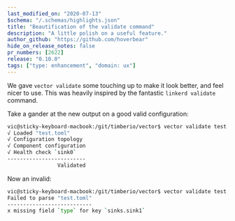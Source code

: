 ```yaml
---
last_modified_on: "2020-07-13"
$schema: "/.schemas/highlights.json"
title: "Beautification of the validate command"
description: "A little polish on a useful feature."
author_github: "https://github.com/hoverbear"
hide_on_release_notes: false
pr_numbers: [2622]
release: "0.10.0"
tags: ["type: enhancement", "domain: ux"]
---
```


We gave `vector validate` some touching up to make it look better, and feel nicer to use. This was heavily inspired by
the fantastic `linkerd validate` command.

Take a gander at the new output on a good valid configuration:

```bash
vic@sticky-keyboard-macbook:/git/timberio/vector$ vector validate test.toml
√ Loaded "test.toml"
√ Configuration topology
√ Component configuration
√ Health check `sink0`
-------------------------
                Validated
```

Now an invalid:

```bash
vic@sticky-keyboard-macbook:/git/timberio/vector$ vector validate test.toml
Failed to parse "test.toml"
---------------------------
x missing field `type` for key `sinks.sink1`
```


